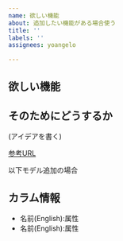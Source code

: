 ```yaml
---
name: 欲しい機能
about: 追加したい機能がある場合使う
title: ''
labels: ''
assignees: yoangelo

---
```


## 欲しい機能

## そのためにどうするか
(アイデアを書く)

[参考URL]()

以下モデル追加の場合
## カラム情報
- 名前(English):属性
- 名前(English):属性
